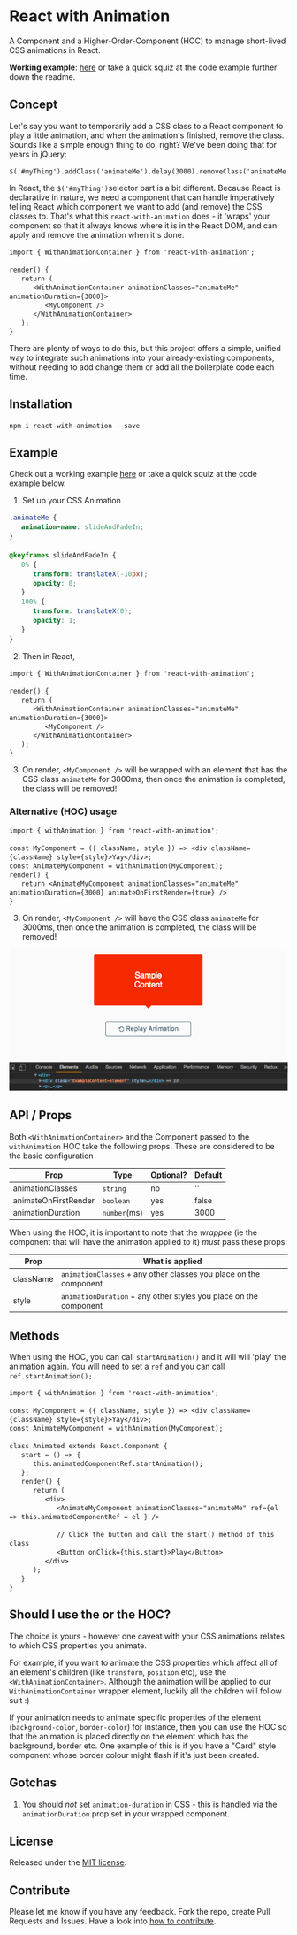 # React with Animation

A Component and a Higher-Order-Component (HOC) to manage short-lived CSS animations in React.

**Working example**: [here](https://lucastobrazil.github.io/react-with-animation-example/) or take a quick squiz at the code example further down the readme.

## Concept
Let's say you want to temporarily add a CSS class to a React component to play a little animation, and when the animation's finished, remove the class. Sounds like a simple enough thing to do, right? We've been doing that for years in jQuery:
```JS
$('#myThing').addClass('animateMe').delay(3000).removeClass('animateMe');
```
In React, the `$('#myThing')`selector part is a bit different. Because React is declarative in nature, we need  a component that can handle imperatively telling React which component we want to add (and remove) the CSS classes to. That's what this `react-with-animation` does - it 'wraps' your component so that it always knows where it is in the React DOM, and can apply and remove the animation when it's done.
```JSX
import { WithAnimationContainer } from 'react-with-animation';

render() {
   return (
      <WithAnimationContainer animationClasses="animateMe" animationDuration={3000}>
         <MyComponent />
      </WithAnimationContainer>
   );
}
```
There are plenty of ways to do this, but this project offers a simple, unified way to integrate such animations into your already-existing components, without needing to add change them or add all the boilerplate code each time.

## Installation
```
npm i react-with-animation --save
```
## Example
Check out a working example [here](https://lucastobrazil.github.io/react-with-animation-example/) or take a quick squiz at the code example below.

1. Set up your CSS Animation
```CSS
.animateMe {
   animation-name: slideAndFadeIn; 
}

@keyframes slideAndFadeIn {
   0% {
      transform: translateX(-10px);
      opacity: 0;
   }
   100% {
      transform: translateX(0);
      opacity: 1;
   }   
}
```

2. Then in React, 
```JSX
import { WithAnimationContainer } from 'react-with-animation';

render() {
   return (
      <WithAnimationContainer animationClasses="animateMe" animationDuration={3000}>
         <MyComponent />
      </WithAnimationContainer>
   );
}
```
3. On render, `<MyComponent />` will be wrapped with an element that has the CSS class `animateMe` for 3000ms, then once the animation is completed, the class will be removed!

### Alternative (HOC) usage
```JSX
import { withAnimation } from 'react-with-animation';

const MyComponent = ({ className, style }) => <div className={className} style={style}>Yay</div>;
const AnimateMyComponent = withAnimation(MyComponent);
render() {
   return <AnimateMyComponent animationClasses="animateMe" animationDuration={3000} animateOnFirstRender={true} />
}
```
3. On render, `<MyComponent />` will have the CSS class `animateMe` for 3000ms, then once the animation is completed, the class will be removed!

<img src="https://github.com/lucastobrazil/react-with-animation-example/blob/master/src/example-withAnimation.gif" />

## API / Props
Both `<WithAnimationContainer>` and the Component passed to the `withAnimation` HOC take the following props. These are considered to be the basic configuration

| Prop     	| Type          	| Optional? 	| Default 	|
|----------	|---------------	|-----------	|---------	|
| animationClasses 	| `string`  	| no     	| '' |
| animateOnFirstRender 	| `boolean`      	| yes       	| false |
| animationDuration 	| `number`(ms) 	| yes        	| 3000 |

When using the HOC, it is important to note that the *wrappee* (ie the component that will have the animation applied to it) *must* pass these props:

| Prop     	| What is applied          	|
|----------	|---------------	|
| className 	| `animationClasses` + any other classes you place on the component |
| style 	| `animationDuration` + any other styles you place on the component |

## Methods
When using the HOC, you can call `startAnimation()` and it will will 'play' the animation again.
You will need to set a `ref` and you can call `ref.startAnimation();`

```JSX
import { withAnimation } from 'react-with-animation';

const MyComponent = ({ className, style }) => <div className={className} style={style}>Yay</div>;
const AnimateMyComponent = withAnimation(MyComponent);

class Animated extends React.Component {
   start = () => {
      this.animatedComponentRef.startAnimation();
   };
   render() {
      return (
         <div>
            <AnimateMyComponent animationClasses="animateMe" ref={el => this.animatedComponentRef = el } />

            // Click the button and call the start() method of this class
            <Button onClick={this.start}>Play</Button>
         </div>
      );
   }
}
```
## Should I use the <WithAnimationContainer> or the HOC?
The choice is yours - however one caveat with your CSS animations relates to which CSS properties you animate. 
   
For example, if you want to animate the CSS properties which affect all of an element's children (like `transform`, `position` etc), use the `<WithAnimationContainer>`. Although the animation will be applied to our `WithAnimationContainer` wrapper element, luckily all the children will follow suit :)

If your animation needs to animate specific properties of the element (`background-color`, `border-color`) for instance, then you can use the HOC so that the animation is placed directly on the element which has the background, border etc. One example of this is if you have a "Card" style component whose border colour might flash if it's just been created. 


## Gotchas
1. You should *not* set `animation-duration` in CSS - this is handled via the `animationDuration` prop set in your wrapped component.

## License

Released under the [MIT license](https://opensource.org/licenses/MIT).

## Contribute

Please let me know if you have any feedback. Fork the repo, create Pull Requests and Issues. Have a look into [how to contribute](/CONTRIBUTE.md).
